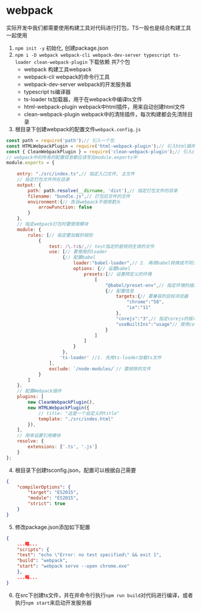 # webpack


实际开发中我们都需要使用构建工具对代码进行打包，TS一般也是结合构建工具一起使用

1. `npm init -y` 初始化, 创建package.json
2. `npm i -D webpack webpack-cli webpack-dev-server typescript ts-loader clean-webpack-plugin` 下载依赖 共7个包
    - webpack 构建工具webpack
    - webpack-cli webpack的命令行工具
    - webpack-dev-server webpack的开发服务器
    - typescript ts编译器
    - ts-loader ts加载器，用于在webpack中编译ts文件
    - html-webpack-plugin webpack中html插件，用来自动创建html文件
    - clean-webpack-plugin webpack中的清除插件，每次构建都会先清除目录
3. 根目录下创建webpack的配置文件`webpack.config.js`
```javascript
const path = require('path');// 引入一个包
const HTMLWebpackPlugin = require('html-webpack-plugin');// 引入html插件
const { CleanWebpackPlugin } = require('clean-webpack-plugin');// 引入clean插件
// webpack中的所有的配置信息都应该写在module.exports中
module.exports = {
    
    entry: "./src/index.ts",// 指定入口文件, 主文件
    // 指定打包文件所在目录
    output: {
        path: path.resolve(__dirname, 'dist'),// 指定打包文件的目录
        filename: "bundle.js",// 打包后文件的文件
        environment:{// 告诉webpack不使用箭头
            arrowFunction: false
        }
    },
    // 指定webpack打包时要使用模块
    module: {
        rules: [// 指定要加载的规则
            {
                test: /\.ts$/,// test指定的是规则生效的文件
                use: [// 要使用的loader
                     {// 配置babel
                         loader:"babel-loader",// 2. 再用babel转换成不同浏览器兼容的形式
                         options: {// 设置babel
                             presets:[// 设置预定义的环境
                                 [
                                     "@babel/preset-env",// 指定环境的插件
                                     {// 配置信息
                                         targets:{// 要兼容的目标浏览器
                                             "chrome":"58",
                                             "ie":"11"
                                         },
                                         "corejs":"3",// 指定corejs的版本
                                         "useBuiltIns":"usage"// 使用corejs的方式 "usage" 表示按需加载
                                     }
                                 ]
                             ]
                         }
                     },
                    'ts-loader' //1. 先用ts-loader加载ts文件
                ],
                exclude: `/node-modules/`// 要排除的文件
            }
        ]
    },
    // 配置Webpack插件
    plugins: [
        new CleanWebpackPlugin(),
        new HTMLWebpackPlugin({
            // title: "这是一个自定义的title"
            template: "./src/index.html"
        }),
    ],
    // 用来设置引用模块
    resolve: {
        extensions: ['.ts', '.js']
    }
};
```

4. 根目录下创建tsconfig.json，配置可以根据自己需要

```json
{
    "compilerOptions": {
        "target": "ES2015",
        "module": "ES2015",
        "strict": true
    }
}
```
5. 修改package.json添加如下配置

```json
{
    ...略...
    "scripts": {
    "test": "echo \"Error: no test specified\" && exit 1",
    "build": "webpack",
    "start": "webpack serve --open chrome.exe"
    },
    ...略...
}
```

6. 在src下创建ts文件，并在并命令行执行```npm run build```对代码进行编译，或者执行```npm start```来启动开发服务器